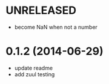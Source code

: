 # UNRELEASED

  * become NaN when not a number

# 0.1.2 (2014-06-29)

  * update readme
  * add zuul testing

